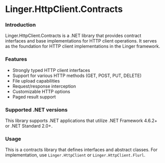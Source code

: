 ﻿# Linger.HttpClient.Contracts

### Introduction
Linger.HttpClient.Contracts is a .NET library that provides contract interfaces and base implementations for HTTP client operations. It serves as the foundation for HTTP client implementations in the Linger framework.

### Features
- Strongly typed HTTP client interfaces
- Support for various HTTP methods (GET, POST, PUT, DELETE)
- File upload capabilities
- Request/response interception
- Customizable HTTP options
- Paged result support

### Supported .NET versions
This library supports .NET applications that utilize .NET Framework 4.6.2+ or .NET Standard 2.0+.

### Usage
This is a contracts library that defines interfaces and abstract classes. For implementation, use `Linger.HttpClient` or `Linger.HttpClient.Flurl`.